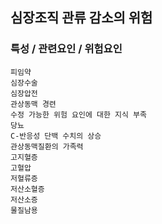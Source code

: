 ## 심장조직 관류 감소의 위험




### 특성 / 관련요인 / 위험요인

>                

    피임약
    심장수술
    심장압전
    관상동맥 경련
    수정 가능한 위험 요인에 대한 지식 부족
    당뇨
    C-반응성 단백 수치의 상승
    관상동맥질환의 가족력
    고지혈증
    고혈압
    저혈류증
    저산소혈증
    저산소증
    물질남용
